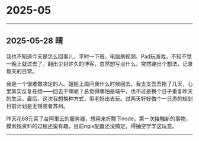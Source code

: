 # 2025-05

---

## 2025-05-28 晴

我也不知道今天是怎么回事儿，平时一下班，电脑刷视频、Pad玩游戏，不知不觉一晚上就过去了。翻出尘封许久的博客，忽然想写点什么。突然蹦出个想法，记录每天的日常。

我是一个很难做决定的人。姐姐上周问我什么时候回去，我支支吾吾拖了几天，心里其实反复在想——回去干嘛呢？总觉得哪怕是端午，也不过是换个日子重复昨天的生活。最后，这次我想换种方式，带老妈出去玩。过两天好好做个一日游的规划目前计划是无锡或者苏州。  

昨天花68元买了台阿里云的服务器，想用来折腾下node。第一次接触新的事物，摸索找资料的过程还蛮有趣，目前ngix配置还没搞定，得抽空学学这玩意。

---
